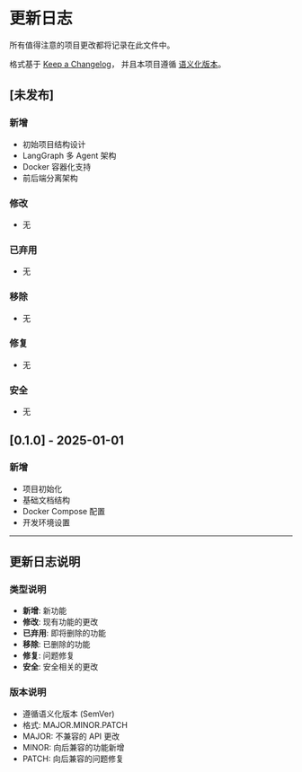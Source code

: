 # 更新日志

所有值得注意的项目更改都将记录在此文件中。

格式基于 [Keep a Changelog](https://keepachangelog.com/zh-CN/1.0.0/)，
并且本项目遵循 [语义化版本](https://semver.org/lang/zh-CN/)。

## [未发布]

### 新增
- 初始项目结构设计
- LangGraph 多 Agent 架构
- Docker 容器化支持
- 前后端分离架构

### 修改
- 无

### 已弃用
- 无

### 移除
- 无

### 修复
- 无

### 安全
- 无

## [0.1.0] - 2025-01-01

### 新增
- 项目初始化
- 基础文档结构
- Docker Compose 配置
- 开发环境设置

---

## 更新日志说明

### 类型说明
- **新增**: 新功能
- **修改**: 现有功能的更改
- **已弃用**: 即将删除的功能
- **移除**: 已删除的功能
- **修复**: 问题修复
- **安全**: 安全相关的更改

### 版本说明
- 遵循语义化版本 (SemVer)
- 格式: MAJOR.MINOR.PATCH
- MAJOR: 不兼容的 API 更改
- MINOR: 向后兼容的功能新增
- PATCH: 向后兼容的问题修复

